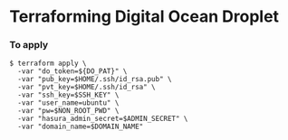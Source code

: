# Terraforming Digital Ocean Droplet

### To apply

```shell
$ terraform apply \
  -var "do_token=${DO_PAT}" \
  -var "pub_key=$HOME/.ssh/id_rsa.pub" \
  -var "pvt_key=$HOME/.ssh/id_rsa" \
  -var "ssh_key=$SSH_KEY" \
  -var "user_name=ubuntu" \
  -var "pw=$NON_ROOT_PWD" \
  -var "hasura_admin_secret=$ADMIN_SECRET" \
  -var "domain_name=$DOMAIN_NAME"
```
